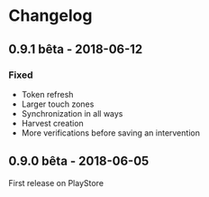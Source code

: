 # Changelog

## 0.9.1 bêta - 2018-06-12
### Fixed
- Token refresh
- Larger touch zones
- Synchronization in all ways
- Harvest creation
- More verifications before saving an intervention

## 0.9.0 bêta - 2018-06-05
First release on PlayStore